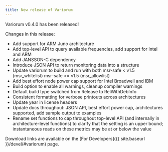 ```yaml
---
title: New release of Variorum
---
```


Variorum v0.4.0 has been released!

Changes in this release:

* Add support for ARM Juno architecture
* Add top-level API to query available frequencies, add support for Intel and ARM
* Add JANSSON-C dependency
* Introduce JSON API to return monitoring data into a structure
* Update variorum to build and run with both msr-safe < v1.5 (msr_whitelist)
msr-safe >= v1.5 (msr_allowlist)
* Add best effort node power cap support for Intel Broadwell and IBM
* Build option to enable all warnings, cleanup compiler warnings
* Default build type switched from Release to RelWithDebInfo
* Consistent formatting for verbose printouts across architectures
* Update year in license headers
* Update docs throughout: JSON API, best effort power cap, architectures
supported, add sample output to examples
* Rename set functions to cap throughout top-level API (and internally in
architecture-level functions) to clarify that the setting is an upper bound;
instantaneous reads on these metrics may be at or below the value

Download links are available on the [For Developers]({{ site.baseurl
}}/devel/#variorum) page.

